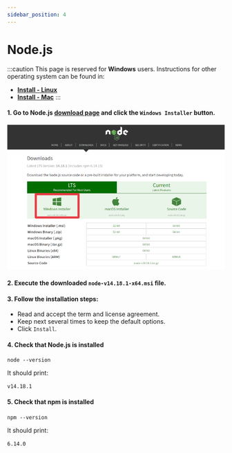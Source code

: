 ```yaml
---
sidebar_position: 4
---
```


# Node.js

:::caution
This page is reserved for **Windows** users. Instructions for other operating system can be found in:
- [**Install - Linux**](../linux/nodejs)
- [**Install - Mac**](../mac/nodejs)
:::

#### 1. Go to Node.js [download page](https://nodejs.org/en/download/) and click the `Windows Installer` button.

![Download Node.js](/img/installation/windows/nodejs-download.png)

#### 2. Execute the downloaded  `node-v14.18.1-x64.msi` file.

#### 3. Follow the installation steps:
- Read and accept the term and license agreement.
- Keep next several times to keep the default options.
- Click `Install`.

#### 4. Check that Node.js is installed
```batch
node --version
```

It should print:
```
v14.18.1
```

#### 5. Check that npm is installed
```batch
npm --version
```

It should print:
```
6.14.0
```
